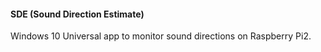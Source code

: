 #### SDE (Sound Direction Estimate)
Windows 10 Universal app to monitor sound directions on Raspberry Pi2.
